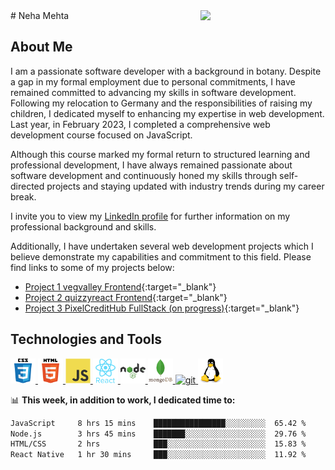 <img align='right' src='https://user-images.githubusercontent.com/5713670/87202985-820dcb80-c2b6-11ea-9f56-7ec461c497c3.gif' width='200'>
# Neha Mehta

 
## About Me

I am a passionate software developer with a background in botany. Despite a gap in my formal employment due to personal commitments, I have remained committed to advancing my skills in software development. Following my relocation to Germany and the responsibilities of raising my children, I dedicated myself to enhancing my expertise in web development. Last year, in February 2023, I completed a comprehensive web development course focused on JavaScript.

Although this course marked my formal return to structured learning and professional development, I have always remained passionate about software development and continuously honed my skills through self-directed projects and staying updated with industry trends during my career break.


I invite you to view my [LinkedIn profile](https://www.linkedin.com/in/neha-mehta-83ba1b260/) for further information on my professional background and skills.

Additionally, I have undertaken several web development projects which I believe demonstrate my capabilities and commitment to this field. Please find links to some of my projects below:

- [Project 1 vegvalley Frontend](https://vegvalley.netlify.app/){:target="_blank"}
- [Project 2 quizzyreact Frontend](https://quizzyreact.netlify.app/){:target="_blank"}
- [Project 3 PixelCreditHub FullStack (on progress)](https://pixelcredithub.netlify.app/){:target="_blank"}

## Technologies and Tools  

<p align="left">
  <a href="https://www.w3schools.com/css/" target="_blank" rel="noreferrer">
    <img src="https://raw.githubusercontent.com/devicons/devicon/master/icons/css3/css3-original-wordmark.svg" alt="css3" width="40" height="40"/>
  </a>
  <a href="https://www.w3.org/html/" target="_blank" rel="noreferrer">
    <img src="https://raw.githubusercontent.com/devicons/devicon/master/icons/html5/html5-original-wordmark.svg" alt="html5" width="40" height="40"/>
  </a>
  <a href="https://developer.mozilla.org/en-US/docs/Web/JavaScript" target="_blank" rel="noreferrer">
    <img src="https://raw.githubusercontent.com/devicons/devicon/master/icons/javascript/javascript-original.svg" alt="javascript" width="40" height="40"/>
  </a>
  <a href="https://reactjs.org/" target="_blank" rel="noreferrer">
    <img src="https://raw.githubusercontent.com/devicons/devicon/master/icons/react/react-original-wordmark.svg" alt="react" width="40" height="40"/>
  </a>
  <a href="https://nodejs.org" target="_blank" rel="noreferrer">
    <img src="https://raw.githubusercontent.com/devicons/devicon/master/icons/nodejs/nodejs-original-wordmark.svg" alt="nodejs" width="40" height="40"/>
  </a>
  <a href="https://www.mongodb.com/" target="_blank" rel="noreferrer">
    <img src="https://raw.githubusercontent.com/devicons/devicon/master/icons/mongodb/mongodb-original-wordmark.svg" alt="mongodb" width="40" height="40"/>
  </a>
  <a href="https://git-scm.com/" target="_blank" rel="noreferrer">
    <img src="https://www.vectorlogo.zone/logos/git-scm/git-scm-icon.svg" alt="git" width="40" height="40"/>
  </a>
  <a href="https://www.linux.org/" target="_blank" rel="noreferrer">
    <img src="https://raw.githubusercontent.com/devicons/devicon/master/icons/linux/linux-original.svg" alt="linux" width="40" height="40"/>
  </a>
</p>

📊 **This week, in addition to work, I dedicated time to:**
<!--START_SECTION:waka-->

```txt
JavaScript     8 hrs 15 mins    ████████████████░░░░░░░░░  65.42 %
Node.js        3 hrs 45 mins    ███████░░░░░░░░░░░░░░░░░░  29.76 %
HTML/CSS       2 hrs            ███░░░░░░░░░░░░░░░░░░░░░░  15.83 %
React Native   1 hr 30 mins     ███░░░░░░░░░░░░░░░░░░░░░░  11.92 %
```
 
